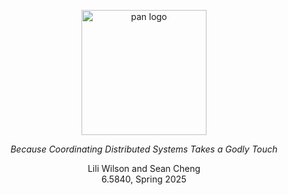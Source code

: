 <p align="center">
<img src="https://github.com/user-attachments/assets/7a1c74ec-ef7b-4799-88be-f93faa039708" alt="pan logo" width="200"/>
</p>

<div align="center">
  <p align="center"><i> Because Coordinating Distributed Systems Takes a Godly Touch</i></p>
  <p align="center">
Lili Wilson and Sean Cheng<br />
    6.5840, Spring 2025
  </p>
</div>
